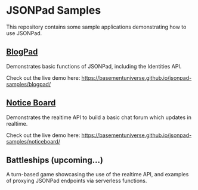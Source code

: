 # JSONPad Samples

This repository contains some sample applications demonstrating how to use JSONPad.

## [BlogPad](blogpad/index.html)

Demonstrates basic functions of JSONPad, including the Identities API.

Check out the live demo here: https://basementuniverse.github.io/jsonpad-samples/blogpad/

## [Notice Board](noticeboard/index.html)

Demonstrates the realtime API to build a basic chat forum which updates in realtime.

Check out the live demo here: https://basementuniverse.github.io/jsonpad-samples/noticeboard/

## Battleships (upcoming...)

A turn-based game showcasing the use of the realtime API, and examples of proxying JSONPad endpoints via serverless functions.
